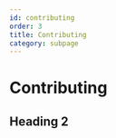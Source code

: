 ```yaml
---
id: contributing
order: 3
title: Contributing
category: subpage
---
```

# Contributing

## Heading 2
